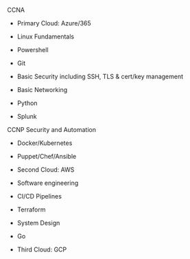 
  CCNA
-   Primary Cloud: Azure/365
    
-   Linux Fundamentals

-   Powershell

-   Git

-   Basic Security including SSH, TLS & cert/key management
    
-   Basic Networking

-   Python

- Splunk

CCNP Security and Automation

-   Docker/Kubernetes
    
-   Puppet/Chef/Ansible
    
-   Second Cloud: AWS
    
-   Software engineering
    
-   CI/CD Pipelines
    
-   Terraform
    
-   System Design
    
-   Go 
    
-   Third Cloud: GCP
